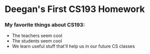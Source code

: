 # Deegan's First CS193 Homework
### My favorite things about CS193:
- The teachers seem cool
- The students seem cool
- We learn useful stuff that'll help us in our future CS classes
